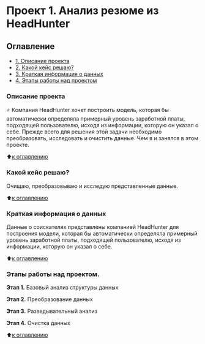 # Проект 1. Анализ резюме из HeadHunter

## Оглавление

- [1. Описание проекта](#описание-проекта)
- [2. Какой кейс решаю?](#какой-кейс-решаю)
- [3. Краткая информация о данных](#краткая-информация-о-данных)
- [4. Этапы работы над проектом](#этапы-работы-над-проектом)

### Описание проекта

⭐ Компания HeadHunter хочет построить модель, которая бы автоматически определяла примерный уровень заработной платы, подходящей пользователю, исходя из информации, которую он указал о себе. Прежде всего для решения этой задачи необходимо преобразовать, исследовать и очистить данные. Чем я и занялся в этом проекте.

⬆️[к оглавлению](#оглавление)

### Какой кейс решаю?

Очищаю, преобразовываю и исследую представленные данные.

⬆️[к оглавлению](#оглавление)

### Краткая информация о данных

Данные о соискателях представлены компанией HeadHunter для построения модели, которая бы автоматически определяла примерный уровень заработной платы, подходящей пользователю, исходя из информации, которую он указал о себе.

⬆️[к оглавлению](#оглавление)

### Этапы работы над проектом.

**Этап 1.**
Базовый анализ структуры данных

**Этап 2.**
Преобразование данных

**Этап 3.**
Разведывательный анализ

**Этап 4.**
Очистка данных

⬆️[к оглавлению](#оглавление)
